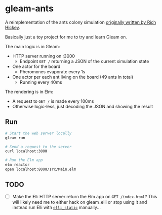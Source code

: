 # gleam-ants

A reimplementation of the ants colony simulation [originally written by Rich Hickey](https://gist.github.com/michiakig/1093917).

Basically just a toy project for me to try and learn Gleam on.

The main logic is in Gleam:

* HTTP server running on :3000
  * Endpoint `GET /` returning a JSON of the current simulation state
* One actor for the board
  * Pheromones evaporate every 1s
* One actor per each ant living on the board (49 ants in total)
  * Running every 40ms

The rendering is in Elm:

* A request to `GET /` is made every 100ms
* Otherwise logic-less, just decoding the JSON and showing the result

## Run

```sh
# Start the web server locally
gleam run

# Send a request to the server
curl localhost:3000

# Run the Elm app
elm reactor
open localhost:8000/src/Main.elm
```

## TODO

- [ ] Make the Elli HTTP server return the Elm app on `GET /index.html`? This will likely need me to either hack on gleam_elli or stop using it and instead run Elli with [`elli_static`](https://github.com/elli-lib/elli_static) manually...
